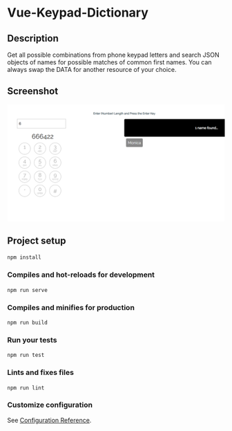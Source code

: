 # Vue-Keypad-Dictionary

## Description
Get all possible combinations from phone keypad letters and search JSON objects of names for possible matches of common first names.
You can always swap the DATA for another resource of your choice.


## Screenshot
![enter image description here](https://github.com/oluwaseye/vue-keypad-dictionary/blob/master/screenshot.png?raw=true)

## Project setup
```
npm install
```

### Compiles and hot-reloads for development
```
npm run serve
```

### Compiles and minifies for production
```
npm run build
```

### Run your tests
```
npm run test
```

### Lints and fixes files
```
npm run lint
```

### Customize configuration
See [Configuration Reference](https://cli.vuejs.org/config/).
